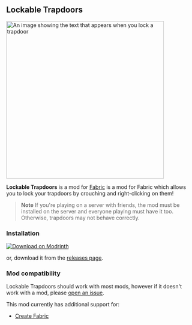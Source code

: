 ## Lockable Trapdoors

<img width="420px" src="https://cdn.modrinth.com/data/s0rkTZsK/images/6ec4442f9fbe8f75658e6e3cf28954050c5e846b.png" alt="An image showing the text that appears when you lock a trapdoor" />

**Lockable Trapdoors** is a mod for [Fabric](https://fabricmc.net) is a mod for Fabric which allows you to lock your
trapdoors by crouching and right-clicking on them!

> **Note**
> If you're playing on a server with friends, the mod must be installed on the server and everyone playing must have it
> too. Otherwise, trapdoors may not behave correctly.

### Installation

[![Download on Modrinth](https://github.com/Prospector/badges/blob/master/modrinth-badge-72h-padded.png?raw=true)](https://modrinth.com/mod/lockable-trapdoors)

or, download it from the [releases page](https://github.com/cbyrneee/lockable-trapdoors/releases).

### Mod compatibility

Lockable Trapdoors should work with most mods, however if it doesn't work with a mod,
please [open an issue](https://github.com/cbyrneee/lockable-trapdoors/issues/new).

This mod currently has additional support for:

- [Create Fabric](https://modrinth.com/mod/create-fabric)
